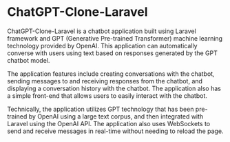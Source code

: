 # ChatGPT-Clone-Laravel
ChatGPT-Clone-Laravel is a chatbot application built using Laravel framework and GPT (Generative Pre-trained Transformer) machine learning technology provided by OpenAI. This application can automatically converse with users using text based on responses generated by the GPT chatbot model.

The application features include creating conversations with the chatbot, sending messages to and receiving responses from the chatbot, and displaying a conversation history with the chatbot. The application also has a simple front-end that allows users to easily interact with the chatbot.

Technically, the application utilizes GPT technology that has been pre-trained by OpenAI using a large text corpus, and then integrated with Laravel using the OpenAI API. The application also uses WebSockets to send and receive messages in real-time without needing to reload the page.
